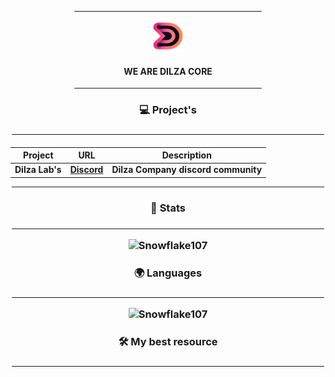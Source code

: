 <div align="center">

<hr width = "300vw">

<img src = "dilzalogo.png" width = "50"> <h4>WE ARE DILZA CORE</h4>
  
<hr width = "300vw">

<h3>💻 Project's<h3>

<hr width = "500vw">
  
 
<h4>

| Project        | URL           | Description |
| ------------- |:-------------:|:--------------:|
|Dilza Lab's|[Discord](https://discord.io/dilzalab)|Dilza Company discord community|
<hr width = "500vw">

  
<h3>📕 Stats<h3>

<hr width = "500vw">

![Snowflake107](https://github-readme-stats.vercel.app/api?username=DilzaCompany&show_icons=true&theme=tokyonight&hide=["issues"])
  
<h3>🌍 Languages<h3>

<hr width = "500vw">

![Snowflake107](https://github-readme-stats.vercel.app/api/top-langs?username=DilzaCompany&show_icons=true&theme=tokyonight&layout=compact)
  
<h3>🛠️ My best resource<h3>

<hr width = "500vw">


</div>
